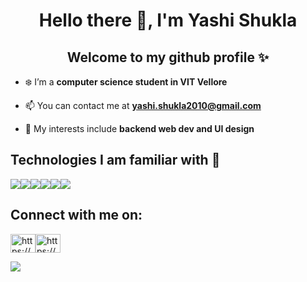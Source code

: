 <h1 align="center">Hello there 👋, I'm Yashi Shukla</h1>
<h2 align="center">Welcome to my github profile ✨</h2>

- ❄️ I’m a **computer science student in VIT Vellore**

- 📫 You can contact me at **yashi.shukla2010@gmail.com**

- 🍟  My interests include **backend web dev and UI design**

<h2>Technologies I am familiar with 📝</h2>
<div style="display:flex">
  <img src="https://www.vectorlogo.zone/logos/reactjs/reactjs-ar21.svg" />
  <img src="https://www.vectorlogo.zone/logos/nodejs/nodejs-ar21.svg" />
  <img src="https://www.vectorlogo.zone/logos/mongodb/mongodb-ar21.svg" />
  <img src="https://www.vectorlogo.zone/logos/java/java-ar21.svg" />
  <img src="https://www.vectorlogo.zone/logos/figma/figma-ar21.svg" />
  <img src="https://www.vectorlogo.zone/logos/javascript/javascript-ar21.svg" />
 </div>
 
 <h2>Connect with me on: </h2>
 <div style="display:flex">
   <a href="https://www.linkedin.com/in/yashi-shukla-a4b81a1a9/" target="blank">
    <img align="center" src="https://cdn.jsdelivr.net/npm/simple-icons@3.0.1/icons/linkedin.svg" alt="https://www.linkedin.com/in/yashi-shukla-a4b81a1a9/" height="30" width="40" />
  </a>
  <a href="https://www.hackerrank.com/yashi_shukla2010" target="blank">
    <img align="center" src="https://cdn.jsdelivr.net/npm/simple-icons@3.0.1/icons/hackerrank.svg" alt="https://www.hackerrank.com/yashi_shukla2010_" height="30" width="40" />
  </a>
 </div>
 <p><img align="left" src="https://github-readme-stats.vercel.app/api/top-langs?username=yashi4001&show_icons=true&locale=en&layout=compact"  /></p>

